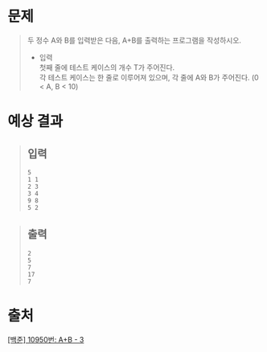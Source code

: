 # 문제
> 두 정수 A와 B를 입력받은 다음, A+B를 출력하는 프로그램을 작성하시오.
> * 입력    
> 첫째 줄에 테스트 케이스의 개수 T가 주어진다.    
각 테스트 케이스는 한 줄로 이루어져 있으며, 각 줄에 A와 B가 주어진다. (0 < A, B < 10)
# 예상 결과
  > ## 입력    
  > ```
  > 5
  > 1 1
  > 2 3
  > 3 4
  > 9 8
  > 5 2
  > ```

  > ## 출력    
  > ```
  > 2
  > 5
  > 7
  > 17
  > 7
  > ```

# 출처
[[백준] 10950번: A+B - 3](https://www.acmicpc.net/problem/10950)